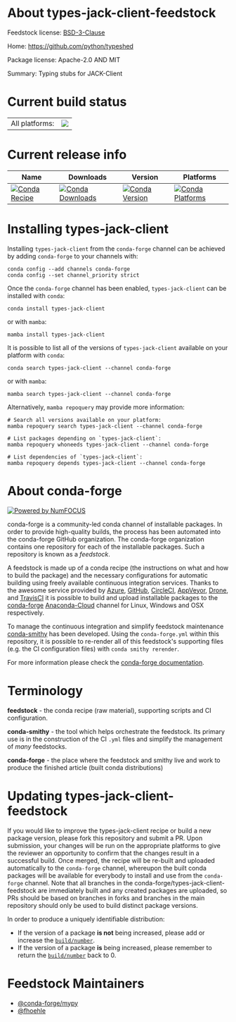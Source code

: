 About types-jack-client-feedstock
=================================

Feedstock license: [BSD-3-Clause](https://github.com/conda-forge/types-jack-client-feedstock/blob/main/LICENSE.txt)

Home: https://github.com/python/typeshed

Package license: Apache-2.0 AND MIT

Summary: Typing stubs for JACK-Client

Current build status
====================


<table><tr><td>All platforms:</td>
    <td>
      <a href="https://dev.azure.com/conda-forge/feedstock-builds/_build/latest?definitionId=13136&branchName=main">
        <img src="https://dev.azure.com/conda-forge/feedstock-builds/_apis/build/status/types-jack-client-feedstock?branchName=main">
      </a>
    </td>
  </tr>
</table>

Current release info
====================

| Name | Downloads | Version | Platforms |
| --- | --- | --- | --- |
| [![Conda Recipe](https://img.shields.io/badge/recipe-types--jack--client-green.svg)](https://anaconda.org/conda-forge/types-jack-client) | [![Conda Downloads](https://img.shields.io/conda/dn/conda-forge/types-jack-client.svg)](https://anaconda.org/conda-forge/types-jack-client) | [![Conda Version](https://img.shields.io/conda/vn/conda-forge/types-jack-client.svg)](https://anaconda.org/conda-forge/types-jack-client) | [![Conda Platforms](https://img.shields.io/conda/pn/conda-forge/types-jack-client.svg)](https://anaconda.org/conda-forge/types-jack-client) |

Installing types-jack-client
============================

Installing `types-jack-client` from the `conda-forge` channel can be achieved by adding `conda-forge` to your channels with:

```
conda config --add channels conda-forge
conda config --set channel_priority strict
```

Once the `conda-forge` channel has been enabled, `types-jack-client` can be installed with `conda`:

```
conda install types-jack-client
```

or with `mamba`:

```
mamba install types-jack-client
```

It is possible to list all of the versions of `types-jack-client` available on your platform with `conda`:

```
conda search types-jack-client --channel conda-forge
```

or with `mamba`:

```
mamba search types-jack-client --channel conda-forge
```

Alternatively, `mamba repoquery` may provide more information:

```
# Search all versions available on your platform:
mamba repoquery search types-jack-client --channel conda-forge

# List packages depending on `types-jack-client`:
mamba repoquery whoneeds types-jack-client --channel conda-forge

# List dependencies of `types-jack-client`:
mamba repoquery depends types-jack-client --channel conda-forge
```


About conda-forge
=================

[![Powered by
NumFOCUS](https://img.shields.io/badge/powered%20by-NumFOCUS-orange.svg?style=flat&colorA=E1523D&colorB=007D8A)](https://numfocus.org)

conda-forge is a community-led conda channel of installable packages.
In order to provide high-quality builds, the process has been automated into the
conda-forge GitHub organization. The conda-forge organization contains one repository
for each of the installable packages. Such a repository is known as a *feedstock*.

A feedstock is made up of a conda recipe (the instructions on what and how to build
the package) and the necessary configurations for automatic building using freely
available continuous integration services. Thanks to the awesome service provided by
[Azure](https://azure.microsoft.com/en-us/services/devops/), [GitHub](https://github.com/),
[CircleCI](https://circleci.com/), [AppVeyor](https://www.appveyor.com/),
[Drone](https://cloud.drone.io/welcome), and [TravisCI](https://travis-ci.com/)
it is possible to build and upload installable packages to the
[conda-forge](https://anaconda.org/conda-forge) [Anaconda-Cloud](https://anaconda.org/)
channel for Linux, Windows and OSX respectively.

To manage the continuous integration and simplify feedstock maintenance
[conda-smithy](https://github.com/conda-forge/conda-smithy) has been developed.
Using the ``conda-forge.yml`` within this repository, it is possible to re-render all of
this feedstock's supporting files (e.g. the CI configuration files) with ``conda smithy rerender``.

For more information please check the [conda-forge documentation](https://conda-forge.org/docs/).

Terminology
===========

**feedstock** - the conda recipe (raw material), supporting scripts and CI configuration.

**conda-smithy** - the tool which helps orchestrate the feedstock.
                   Its primary use is in the construction of the CI ``.yml`` files
                   and simplify the management of *many* feedstocks.

**conda-forge** - the place where the feedstock and smithy live and work to
                  produce the finished article (built conda distributions)


Updating types-jack-client-feedstock
====================================

If you would like to improve the types-jack-client recipe or build a new
package version, please fork this repository and submit a PR. Upon submission,
your changes will be run on the appropriate platforms to give the reviewer an
opportunity to confirm that the changes result in a successful build. Once
merged, the recipe will be re-built and uploaded automatically to the
`conda-forge` channel, whereupon the built conda packages will be available for
everybody to install and use from the `conda-forge` channel.
Note that all branches in the conda-forge/types-jack-client-feedstock are
immediately built and any created packages are uploaded, so PRs should be based
on branches in forks and branches in the main repository should only be used to
build distinct package versions.

In order to produce a uniquely identifiable distribution:
 * If the version of a package **is not** being increased, please add or increase
   the [``build/number``](https://docs.conda.io/projects/conda-build/en/latest/resources/define-metadata.html#build-number-and-string).
 * If the version of a package **is** being increased, please remember to return
   the [``build/number``](https://docs.conda.io/projects/conda-build/en/latest/resources/define-metadata.html#build-number-and-string)
   back to 0.

Feedstock Maintainers
=====================

* [@conda-forge/mypy](https://github.com/conda-forge/mypy/)
* [@fhoehle](https://github.com/fhoehle/)

